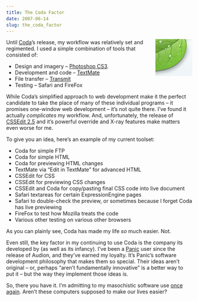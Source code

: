 ```yaml
---
title: The Coda Factor
date: 2007-06-14
slug: the_coda_factor
---
```

<p><img src="/assets/img/coda-leaf.jpg" border="0" height="100" width="100" alt="The Coda leaf" align="right" />Until <a href="http://www.panic.com/coda">Coda</a>&#8217;s release, my workflow was relatively set and regimented. I used a simple combination of tools that consisted of:</p>

<ul>
<li>Design and imagery &#8211; <a href="http://www.adobe.com/products/photoshop/photoshop/">Photoshop CS3</a>.</li>
<li>Development and code &#8211; <a href="http://macromates.com/">TextMate</a></li>
<li>File transfer &#8211; <a href="http://www.panic.com/transmit/">Transmit</a></li>
<li>Testing &#8211; Safari and FireFox</li>
</ul>

<p>While Coda&#8217;s simplified approach to web development make it the perfect candidate to take the place of many of these individual programs &#8211; it promises one-window web development &#8211; it&#8217;s not quite there. I&#8217;ve found it actually <em>complicates</em> my workflow. And, unfortunately, the release of <a href="http://macrabbit.com/cssedit">CSSEdit 2.5</a> and it&#8217;s powerful override and X-ray features make matters even worse for me.</p>

<p>To give you an idea, here&#8217;s an example of my current toolset:</p>

<ul>
<li>Coda for simple FTP</li>
<li>Coda for simple HTML</li>
<li>Coda for previewing HTML changes</li>
<li>TextMate via &#8220;Edit in TextMate&#8221; for advanced HTML</li>
<li>CSSEdit for CSS</li>
<li>CSSEdit for previewing CSS changes</li>
<li>CSSEdit and Coda for copy/pasting final CSS code into live document</li>
<li>Safari textareas for certain ExpressionEngine pages</li>
<li>Safari to double-check the preview, or sometimes because I forget Coda has live previewing</li>
<li>FireFox to test how Mozilla treats the code</li>
<li>Various other testing on various other browsers</li>
</ul>

<p>As you can plainly see, Coda has made my life <em>so</em> much easier. Not.</p>

<p>Even still, the key factor in my continuing to use Coda is the company its developed by (as well as its infancy). I&#8217;ve been a <a href="http://panic.com">Panic</a> user since the release of Audion, and they&#8217;ve earned my loyalty. It&#8217;s Panic&#8217;s software development philosophy that makes them so special. Their ideas aren&#8217;t original &#8211; or, perhaps &#8220;aren&#8217;t fundamentally innovative&#8221; is a better way to put it &#8211; but the way they implement those ideas is.</p>

<p>So, there you have it. I&#8217;m admitting to my masochistic software use <a href="http://seansperte.com/entry/software_so_good">once again</a>. Aren&#8217;t these computers supposed to make our lives easier?</p>